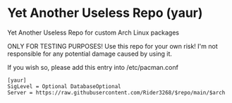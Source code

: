 # Yet Another Useless Repo (yaur)
Yet Another Useless Repo for custom Arch Linux packages

ONLY FOR TESTING PURPOSES!
Use this repo for your own risk! I'm not responsible for any potential damage caused by using it. 

If you wish so, please add this entry into /etc/pacman.conf
```
[yaur]
SigLevel = Optional DatabaseOptional
Server = https://raw.githubusercontent.com/Rider3268/$repo/main/$arch
```
